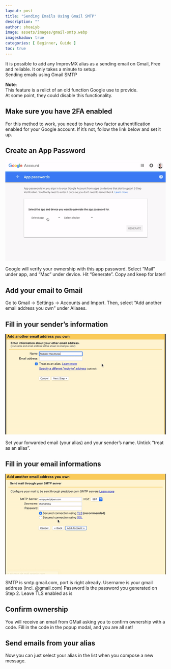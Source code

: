 ```yaml
---
layout: post
title: "Sending Emails Using Gmail SMTP"
description: ""
author: shoaiyb
image: assets/images/gmail-smtp.webp
imageshadow: true
categories: [ Beginner, Guide ]
toc: true
---
```





It is possible to add any ImprovMX alias as a sending email on Gmail, Free and reliable.
It only takes a minute to setup.       
Sending emails using Gmail SMTP        

**Note**:      
This feature is a relict of an old function Google use to provide.       
At some point, they could disable this functionality.       

## Make sure you have 2FA enabled
For this method to work, you need to have two factor authentification enabled for your Google account. If it’s not, follow the link below and set it up.

## Create an App Password

![app password](/assets/images/app-password-google.gif)      

Google will verify your ownership with this app password. Select “Mail” under app, and “Mac” under device. Hit “Generate”. Copy and keep for later!

## Add your email to Gmail
Go to Gmail -> Settings -> Accounts and Import. Then, select “Add another email address you own” under Aliases.

## Fill in your sender’s information

![sender info](/assets/images/smtp-sender-info-gmail.gif)       

Set your forwarded email (your alias) and your sender’s name. Untick “treat as an alias”.

## Fill in your email informations

![email info](/assets/images/smtp-gmail.gif)       

SMTP is smtp.gmail.com, port is right already.
Username is your gmail address (incl. @gmail.com)
Password is the password you generated on Step 2.
Leave TLS enabled as is

## Confirm ownership
You will receive an email from GMail asking you to confirm ownership with a code. Fill in the code in the popup modal, and you are all set!

## Send emails from your alias
Now you can just select your alias in the list when you compose a new message.





